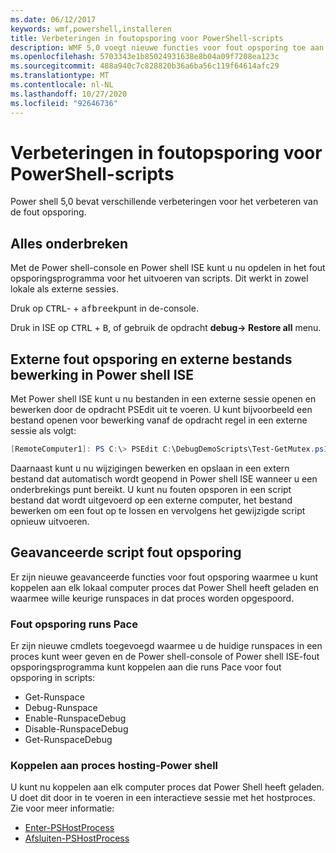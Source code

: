 ```yaml
---
ms.date: 06/12/2017
keywords: wmf,powershell,installeren
title: Verbeteringen in foutopsporing voor PowerShell-scripts
description: WMF 5,0 voegt nieuwe functies voor fout opsporing toe aan Windows PoowerShell.
ms.openlocfilehash: 5703343e1b85024931638e8b04a09f7208ea123c
ms.sourcegitcommit: 488a940c7c828820b36a6ba56c119f64614afc29
ms.translationtype: MT
ms.contentlocale: nl-NL
ms.lasthandoff: 10/27/2020
ms.locfileid: "92646736"
---
```

# <a name="improvements-in-powershell-script-debugging"></a>Verbeteringen in foutopsporing voor PowerShell-scripts

Power shell 5,0 bevat verschillende verbeteringen voor het verbeteren van de fout opsporing.

## <a name="break-all"></a>Alles onderbreken

Met de Power shell-console en Power shell ISE kunt u nu opdelen in het fout opsporingsprogramma voor het uitvoeren van scripts. Dit werkt in zowel lokale als externe sessies.

Druk op <kbd>CTRL</kbd>- + <kbd>afbreek</kbd>punt in de-console.

Druk in ISE op <kbd>CTRL</kbd> + <kbd>B</kbd>, of gebruik de opdracht **debug-> Restore all** menu.

## <a name="remote-debugging-and-remote-file-editing-in-powershell-ise"></a>Externe fout opsporing en externe bestands bewerking in Power shell ISE

Met Power shell ISE kunt u nu bestanden in een externe sessie openen en bewerken door de opdracht PSEdit uit te voeren.
U kunt bijvoorbeeld een bestand openen voor bewerking vanaf de opdracht regel in een externe sessie als volgt:

```powershell
[RemoteComputer1]: PS C:\> PSEdit C:\DebugDemoScripts\Test-GetMutex.ps1
```

Daarnaast kunt u nu wijzigingen bewerken en opslaan in een extern bestand dat automatisch wordt geopend in Power shell ISE wanneer u een onderbrekings punt bereikt. U kunt nu fouten opsporen in een script bestand dat wordt uitgevoerd op een externe computer, het bestand bewerken om een fout op te lossen en vervolgens het gewijzigde script opnieuw uitvoeren.

## <a name="advanced-script-debugging"></a>Geavanceerde script fout opsporing

Er zijn nieuwe geavanceerde functies voor fout opsporing waarmee u kunt koppelen aan elk lokaal computer proces dat Power Shell heeft geladen en waarmee wille keurige runspaces in dat proces worden opgespoord.

### <a name="runspace-debugging"></a>Fout opsporing runs Pace

Er zijn nieuwe cmdlets toegevoegd waarmee u de huidige runspaces in een proces kunt weer geven en de Power shell-console of Power shell ISE-fout opsporingsprogramma kunt koppelen aan die runs Pace voor fout opsporing in scripts:

- Get-Runspace
- Debug-Runspace
- Enable-RunspaceDebug
- Disable-RunspaceDebug
- Get-RunspaceDebug

### <a name="attach-to-process-hosting-powershell"></a>Koppelen aan proces hosting-Power shell

U kunt nu koppelen aan elk computer proces dat Power Shell heeft geladen. U doet dit door in te voeren in een interactieve sessie met het hostproces. Zie voor meer informatie:

- [Enter-PSHostProcess](/powershell/module/Microsoft.PowerShell.Core/Enter-PSHostProcess)
- [Afsluiten-PSHostProcess](/powershell/module/Microsoft.PowerShell.Core/Exit-PSHostProcess)
